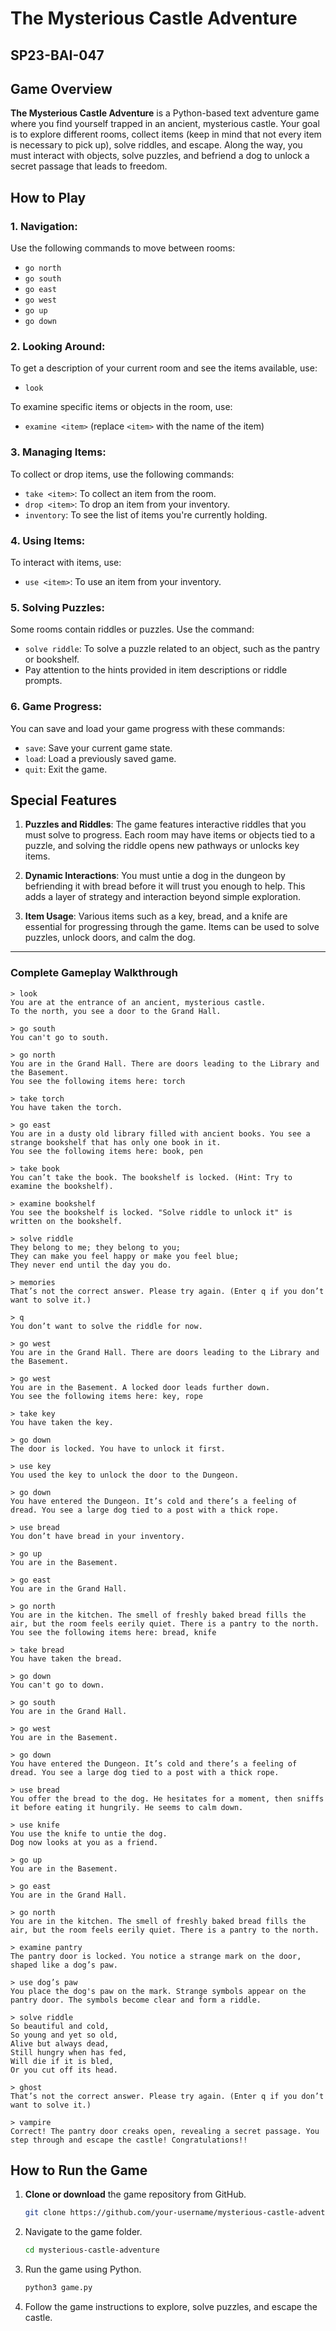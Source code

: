 # **The Mysterious Castle Adventure**
## **SP23-BAI-047**
## **Game Overview**
**The Mysterious Castle Adventure** is a Python-based text adventure game where you find yourself trapped in an ancient, mysterious castle. Your goal is to explore different rooms, collect items (keep in mind that not every item is necessary to pick up), solve riddles, and escape. Along the way, you must interact with objects, solve puzzles, and befriend a dog to unlock a secret passage that leads to freedom.

## **How to Play**

### **1. Navigation:**
Use the following commands to move between rooms:
- `go north`
- `go south`
- `go east`
- `go west`
- `go up`
- `go down`

### **2. Looking Around:**
To get a description of your current room and see the items available, use:
- `look`

To examine specific items or objects in the room, use:
- `examine <item>` (replace `<item>` with the name of the item)

### **3. Managing Items:**
To collect or drop items, use the following commands:
- `take <item>`: To collect an item from the room.
- `drop <item>`: To drop an item from your inventory.
- `inventory`: To see the list of items you're currently holding.

### **4. Using Items:**
To interact with items, use:
- `use <item>`: To use an item from your inventory.

### **5. Solving Puzzles:**
Some rooms contain riddles or puzzles. Use the command:
- `solve riddle`: To solve a puzzle related to an object, such as the pantry or bookshelf.
- Pay attention to the hints provided in item descriptions or riddle prompts.

### **6. Game Progress:**
You can save and load your game progress with these commands:
- `save`: Save your current game state.
- `load`: Load a previously saved game.
- `quit`: Exit the game.

## **Special Features**

1. **Puzzles and Riddles**: The game features interactive riddles that you must solve to progress. Each room may have items or objects tied to a puzzle, and solving the riddle opens new pathways or unlocks key items.
   
2. **Dynamic Interactions**: You must untie a dog in the dungeon by befriending it with bread before it will trust you enough to help. This adds a layer of strategy and interaction beyond simple exploration.

3. **Item Usage**: Various items such as a key, bread, and a knife are essential for progressing through the game. Items can be used to solve puzzles, unlock doors, and calm the dog.

---


### **Complete Gameplay Walkthrough**

```
> look
You are at the entrance of an ancient, mysterious castle.
To the north, you see a door to the Grand Hall.

> go south
You can't go to south.

> go north
You are in the Grand Hall. There are doors leading to the Library and the Basement.
You see the following items here: torch

> take torch
You have taken the torch.

> go east
You are in a dusty old library filled with ancient books. You see a strange bookshelf that has only one book in it.
You see the following items here: book, pen

> take book
You can’t take the book. The bookshelf is locked. (Hint: Try to examine the bookshelf).

> examine bookshelf
You see the bookshelf is locked. "Solve riddle to unlock it" is written on the bookshelf.

> solve riddle
They belong to me; they belong to you;
They can make you feel happy or make you feel blue;
They never end until the day you do.

> memories
That’s not the correct answer. Please try again. (Enter q if you don’t want to solve it.)

> q
You don’t want to solve the riddle for now.

> go west
You are in the Grand Hall. There are doors leading to the Library and the Basement.

> go west
You are in the Basement. A locked door leads further down.
You see the following items here: key, rope

> take key
You have taken the key.

> go down
The door is locked. You have to unlock it first.

> use key
You used the key to unlock the door to the Dungeon.

> go down
You have entered the Dungeon. It’s cold and there’s a feeling of dread. You see a large dog tied to a post with a thick rope.

> use bread
You don’t have bread in your inventory.

> go up
You are in the Basement.

> go east
You are in the Grand Hall.

> go north
You are in the kitchen. The smell of freshly baked bread fills the air, but the room feels eerily quiet. There is a pantry to the north.
You see the following items here: bread, knife

> take bread
You have taken the bread.

> go down
You can't go to down.

> go south
You are in the Grand Hall.

> go west
You are in the Basement.

> go down
You have entered the Dungeon. It’s cold and there’s a feeling of dread. You see a large dog tied to a post with a thick rope.

> use bread
You offer the bread to the dog. He hesitates for a moment, then sniffs it before eating it hungrily. He seems to calm down.

> use knife
You use the knife to untie the dog.
Dog now looks at you as a friend.

> go up
You are in the Basement.

> go east
You are in the Grand Hall.

> go north
You are in the kitchen. The smell of freshly baked bread fills the air, but the room feels eerily quiet. There is a pantry to the north.

> examine pantry
The pantry door is locked. You notice a strange mark on the door, shaped like a dog’s paw.

> use dog’s paw
You place the dog's paw on the mark. Strange symbols appear on the pantry door. The symbols become clear and form a riddle.

> solve riddle
So beautiful and cold,
So young and yet so old,
Alive but always dead,
Still hungry when has fed,
Will die if it is bled,
Or you cut off its head.

> ghost
That’s not the correct answer. Please try again. (Enter q if you don’t want to solve it.)

> vampire
Correct! The pantry door creaks open, revealing a secret passage. You step through and escape the castle! Congratulations!!
```


## **How to Run the Game**

1. **Clone or download** the game repository from GitHub.
   ```bash
   git clone https://github.com/your-username/mysterious-castle-adventure.git
   ```

2. Navigate to the game folder.
   ```bash
   cd mysterious-castle-adventure
   ```

3. Run the game using Python.
   ```bash
   python3 game.py
   ```

4. Follow the game instructions to explore, solve puzzles, and escape the castle.

